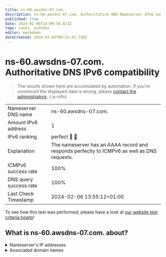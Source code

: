 ```yaml
---
title: ns-60.awsdns-07.com.
description: ns-60.awsdns-07.com. Authoritative DNS Nameserver IPv6 compatibility
published: true
date: 2024-02-06T14:09:58.813Z
tags: rank1, authdns
editor: markdown
dateCreated: 2024-02-03T00:51:43.738Z
---
```


# ns-60.awsdns-07.com. Authoritative DNS IPv6 compatibility

> The results shown here are accumulated by automation. If you're convinced the displayed data is wrong, please [contact the administrators](/howto/chat). 
{.is-info}




|   |   |
| - | - |
| Nameserver DNS name | ns-60.awsdns-07.com.
| Amount IPv6 address | 1
| IPv6 ranking | perfect :1st_place_medal: [🔗](/howto/ranking) |
| Explanation | The nameserver has an AAAA record and responds perfectly to ICMPv6 as well as DNS requests. |
| ICMPv6 success rate | 100%|
| DNS query success rate | 100% |
| Last Check Timestamp | 2024-02-06 13:55:12+01:00 |

To see how this test was performed, please have a look at [our website test criteria howto](/howto/testcriteria/authdns)!


## What is ns-60.awsdns-07.com. about?




<details>
<summary>Nameserver's IP addresses</summary>

2600:9000:5300:3c00::1

</details>



<details>
<summary>Associated domain names</summary>

babbel.com

</details>
